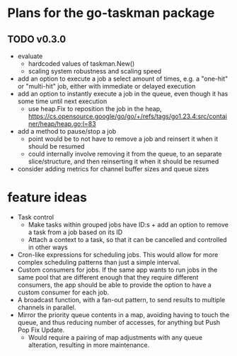 # Plans for the go-taskman package

## TODO v0.3.0

- evaluate
  - hardcoded values of taskman.New()
  - scaling system robustness and scaling speed
- add an option to execute a job a select amount of times, e.g. a "one-hit" or "multi-hit" job, either with immediate or delayed execution
- add an option to instantly execute a job in the queue, even though it has some time until next execution
  - use heap.Fix to reposition the job in the heap, https://cs.opensource.google/go/go/+/refs/tags/go1.23.4:src/container/heap/heap.go;l=83
- add a method to pause/stop a job
  - point would be to not have to remove a job and reinsert it when it should be resumed
  - could internally involve removing it from the queue, to an separate slice/structure, and then reinserting it when it should be resumed
- consider adding metrics for channel buffer sizes and queue sizes

# feature ideas

- Task control
  - Make tasks within grouped jobs have ID:s + add an option to remove a task from a job based on its ID
  - Attach a context to a task, so that it can be cancelled and controlled in other ways
- Cron-like expressions for scheduling jobs. This would allow for more complex scheduling patterns than just a simple interval.
- Custom consumers for jobs. If the same app wants to run jobs in the same pool that are different enough that they require different consumers, the app should be able to provide the option to have a custom consumer for each job.
- A broadcast function, with a fan-out pattern, to send results to multiple channels in parallel.
- Mirror the priority queue contents in a map, avoiding having to touch the queue, and thus reducing number of accesses, for anything but Push Pop Fix Update.
  - Would require a pairing of map adjustments with any queue alteration, resulting in more maintenance.
